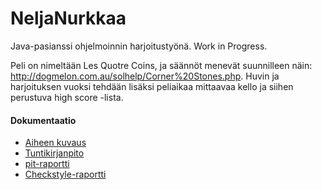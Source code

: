 # NeljaNurkkaa

Java-pasianssi ohjelmoinnin harjoitustyönä. Work in Progress.

Peli on nimeltään Les Quotre Coins, ja säännöt menevät suunnilleen näin: 
http://dogmelon.com.au/solhelp/Corner%20Stones.php. Huvin ja harjoituksen vuoksi tehdään lisäksi peliaikaa mittaavaa kello ja siihen perustuva high score -lista.

#### Dokumentaatio
 * [Aiheen kuvaus](dokumentaatio/aiheenKuvausJaRakenne.md)
 * [Tuntikirjanpito](dokumentaatio/tuntikirjanpito.md)
 * [pit-raportti](https://htmlpreview.github.io/?https://github.com/jurintal1/NeljaNurkkaa/blob/master/dokumentaatio/201706082339/index.html)
 * [Checkstyle-raportti](https://htmlpreview.github.io/?https://github.com/jurintal1/NeljaNurkkaa/blob/master/dokumentaatio/checkstyle/checkstyle.html)
 
